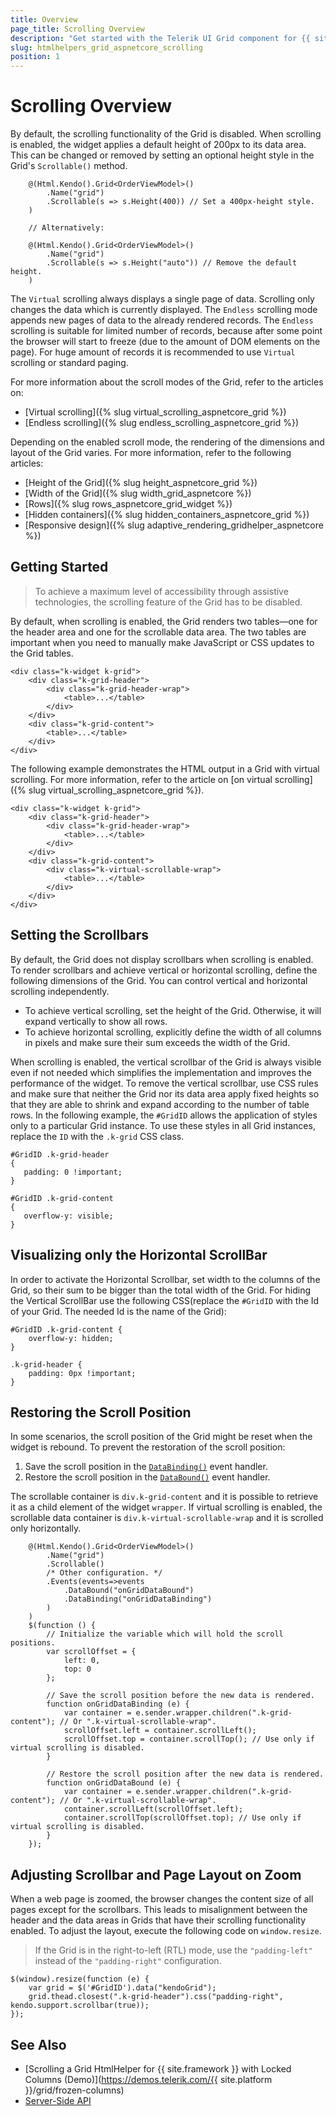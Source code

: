 ```yaml
---
title: Overview
page_title: Scrolling Overview
description: "Get started with the Telerik UI Grid component for {{ site.framework }} and learn how to configure the scrolling functionality of the Grid."
slug: htmlhelpers_grid_aspnetcore_scrolling
position: 1
---
```


# Scrolling Overview

By default, the scrolling functionality of the Grid is disabled. When scrolling is enabled, the widget applies a default height of 200px to its data area. This can be changed or removed by setting an optional height style in the Grid's `Scrollable()` method.

```HtmlHelper
    @(Html.Kendo().Grid<OrderViewModel>()
        .Name("grid")
        .Scrollable(s => s.Height(400)) // Set a 400px-height style.
    )

    // Alternatively:

    @(Html.Kendo().Grid<OrderViewModel>()
        .Name("grid")
        .Scrollable(s => s.Height("auto")) // Remove the default height.
    )
```

The `Virtual` scrolling always displays a single page of data. Scrolling only changes the data which is currently displayed. The `Endless` scrolling mode appends new pages of data to the already rendered records. The `Endless` scrolling is suitable for limited number of records, because after some point the browser will start to freeze (due to the amount of DOM elements on the page). For huge amount of records it is recommended to use `Virtual` scrolling or standard paging.

For more information about the scroll modes of the Grid, refer to the articles on:
* [Virtual scrolling]({% slug virtual_scrolling_aspnetcore_grid %})
* [Endless scrolling]({% slug endless_scrolling_aspnetcore_grid %})

Depending on the enabled scroll mode, the rendering of the dimensions and layout of the Grid varies. For more information, refer to the following articles:
* [Height of the Grid]({% slug height_aspnetcore_grid %})
* [Width of the Grid]({% slug width_grid_aspnetcore %})
* [Rows]({% slug rows_aspnetcore_grid_widget %})
* [Hidden containers]({% slug hidden_containers_aspnetcore_grid %})
* [Responsive design]({% slug adaptive_rendering_gridhelper_aspnetcore %})

## Getting Started  

> To achieve a maximum level of accessibility through assistive technologies, the scrolling feature of the Grid has to be disabled.

By default, when scrolling is enabled, the Grid renders two tables&mdash;one for the header area and one for the scrollable data area. The two tables are important when you need to manually make JavaScript or CSS updates to the Grid tables.

    <div class="k-widget k-grid">
        <div class="k-grid-header">
            <div class="k-grid-header-wrap">
                <table>...</table>
            </div>
        </div>
        <div class="k-grid-content">
            <table>...</table>
        </div>
    </div>

The following example demonstrates the HTML output in a Grid with virtual scrolling. For more information, refer to the article on [on virtual scrolling]({% slug virtual_scrolling_aspnetcore_grid %}).

    <div class="k-widget k-grid">
        <div class="k-grid-header">
            <div class="k-grid-header-wrap">
                <table>...</table>
            </div>
        </div>
        <div class="k-grid-content">
            <div class="k-virtual-scrollable-wrap">
                <table>...</table>
            </div>
        </div>
    </div>

## Setting the Scrollbars

By default, the Grid does not display scrollbars when scrolling is enabled. To render scrollbars and achieve vertical or horizontal scrolling, define the following dimensions of the Grid. You can control vertical and horizontal scrolling independently.
* To achieve vertical scrolling, set the height of the Grid. Otherwise, it will expand vertically to show all rows.
* To achieve horizontal scrolling, explicitly define the width of all columns in pixels and make sure their sum exceeds the width of the Grid.

When scrolling is enabled, the vertical scrollbar of the Grid is always visible even if not needed which simplifies the implementation and improves the performance of the widget. To remove the vertical scrollbar, use CSS rules and make sure that neither the Grid nor its data area apply fixed heights so that they are able to shrink and expand according to the number of table rows. In the following example, the `#GridID` allows the application of styles only to a particular Grid instance. To use these styles in all Grid instances, replace the `ID` with the `.k-grid` CSS class. 

    #GridID .k-grid-header
    {
       padding: 0 !important;
    }

    #GridID .k-grid-content
    {
       overflow-y: visible;
    }

## Visualizing only the Horizontal ScrollBar

In order to activate the Horizontal Scrollbar, set width to the columns of the Grid, so their sum to be bigger than the total width of the Grid. For hiding the Vertical ScrollBar use the following CSS(replace the `#GridID` with the Id of your Grid. The needed Id is the name of the Grid):

    #GridID .k-grid-content {
        overflow-y: hidden;
    }

    .k-grid-header {
        padding: 0px !important;
    }

## Restoring the Scroll Position

In some scenarios, the scroll position of the Grid might be reset when the widget is rebound. To prevent the restoration of the scroll position:

1. Save the scroll position in the [`DataBinding()`](/api/Kendo.Mvc.UI.Fluent/GridEventBuilder#databindingsystemstring) event handler.
1. Restore the scroll position in the [`DataBound()`](/api/Kendo.Mvc.UI.Fluent/GridEventBuilder#databoundsystemstring) event handler.

The scrollable container is `div.k-grid-content` and it is possible to retrieve it as a child element of the widget `wrapper`. If virtual scrolling is enabled, the scrollable data container is `div.k-virtual-scrollable-wrap` and it is scrolled only horizontally.

```HtmlHelper
    @(Html.Kendo().Grid<OrderViewModel>()
        .Name("grid")
        .Scrollable()
        /* Other configuration. */
        .Events(events=>events
            .DataBound("onGridDataBound")
            .DataBinding("onGridDataBinding")
        )
    )
    $(function () {
        // Initialize the variable which will hold the scroll positions.
        var scrollOffset = {
            left: 0,
            top: 0
        };

        // Save the scroll position before the new data is rendered.
        function onGridDataBinding (e) {
            var container = e.sender.wrapper.children(".k-grid-content"); // Or ".k-virtual-scrollable-wrap".
            scrollOffset.left = container.scrollLeft();
            scrollOffset.top = container.scrollTop(); // Use only if virtual scrolling is disabled.
        }

        // Restore the scroll position after the new data is rendered.
        function onGridDataBound (e) {
            var container = e.sender.wrapper.children(".k-grid-content"); // Or ".k-virtual-scrollable-wrap".
            container.scrollLeft(scrollOffset.left);
            container.scrollTop(scrollOffset.top); // Use only if virtual scrolling is disabled.
        }
    });
```

## Adjusting Scrollbar and Page Layout on Zoom

When a web page is zoomed, the browser changes the content size of all pages except for the scrollbars. This leads to misalignment between the header and the data areas in Grids that have their scrolling functionality enabled. To adjust the layout, execute the following code on `window.resize`.

> If the Grid is in the right-to-left (RTL) mode, use the `"padding-left"` instead of the `"padding-right"` configuration.

    $(window).resize(function (e) {
        var grid = $('#GridID').data("kendoGrid");
        grid.thead.closest(".k-grid-header").css("padding-right", kendo.support.scrollbar(true));
    });

## See Also

* [Scrolling a Grid HtmlHelper for {{ site.framework }} with Locked Columns (Demo)](https://demos.telerik.com/{{ site.platform }}/grid/frozen-columns)
* [Server-Side API](/api/grid)
